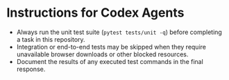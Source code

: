 # Instructions for Codex Agents

- Always run the unit test suite (`pytest tests/unit -q`) before completing a task in this repository.
- Integration or end-to-end tests may be skipped when they require unavailable browser downloads or other blocked resources.
- Document the results of any executed test commands in the final response.
